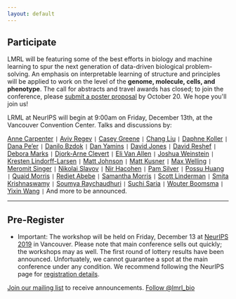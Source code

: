 ```yaml
---
layout: default
---
```


## Participate

LMRL will be featuring some of the best efforts in biology and machine learning to spur the next generation of data-driven biological problem-solving. An emphasis on interpretable learning of structure and principles will be applied to work on the level of the **genome, molecule, cells, and phenotype**. The call for abstracts and travel awards has closed; to join the conference, please  [submit a poster proposal](https://lmrl-bio.github.io/call) by October 20. We hope you'll join us!

LRML at NeurIPS will begin at 9:00am on Friday, December 13th, at the Vancouver Convention Center. Talks and discussions by:

[Anne Carpenter](https://personal.broadinstitute.org/anne/) `|`
[Aviv Regev](https://www.broadinstitute.org/regev-lab) `|`
[Casey Greene](http://www.greenelab.com/) `|`
[Chang Liu](https://liulab.com/ccl/) `|`
[Daphne Koller](https://ai.stanford.edu/users/koller/) `|`
[Dana Pe’er](https://www.mskcc.org/research/ski/labs/dana-pe-er) `|`
[Danilo Bzdok](https://danilobzdok.de/) `|`
[Dan Yamins](https://neuroailab.stanford.edu/) `|`
[David Jones](http://www0.cs.ucl.ac.uk/staff/D.Jones/) `|`
[David Reshef](http://web.mit.edu/dnreshef/www/) `|`
[Debora Marks](https://marks.hms.harvard.edu/) `|`
[Djork-Arne Clevert](https://www.bioinf.jku.at/people/clevert/) `|`
[Eli Van Allen](https://vanallenlab.dana-farber.org/) `|`
[Joshua Weinstein](https://wlab.bio/) `|`
[Kresten Lindorff-Larsen](https://www1.bio.ku.dk/english/research/bms/research/sbinlab/groups/kll/) `|`
[Matt Johnson](https://people.csail.mit.edu/mattjj/) `|`
[Matt Kusner](http://mkusner.github.io/) `|`
[Max Welling](https://staff.fnwi.uva.nl/m.welling/) `|`
[Meromit Singer](https://www.singerlab.website/) `|`
[Nikolai Slavov](https://coe.northeastern.edu/people/slavov-nikolai/) `|`
[Nir Hacohen](https://www.massgeneral.org/cancerresearch/research/researchlab.aspx?id=1644) `|`
[Pam Silver](https://silver.med.harvard.edu/) `|`
[Possu Huang](http://www.proteindesign.org/) `|`
[Quaid Morris](http://www.morrislab.ca/) `|`
[Rediet Abebe](https://www.cs.cornell.edu/~red/) `|`
[Samantha Morris](http://morrislab.wustl.edu/) `|`
[Scott Linderman](https://vanallenlab.dana-farber.org/) `|`
[Smita Krishnaswamy](https://www.krishnaswamylab.org/) `|`
[Soumya Raychaudhuri](https://immunogenomics.hms.harvard.edu/) `|`
[Suchi Saria](https://suchisaria.jhu.edu/) `|`
[Wouter Boomsma](https://di.ku.dk/) `|`
[Yixin Wang](http://www.stat.columbia.edu/~yixinwang/) `|` And more to be announced.


***

## Pre-Register

* Important:
 The workshop will be held on Friday, December 13 at [NeurIPS 2019](https://nips.cc/Conferences/2019/) in Vancouver. Please note that main conference sells out quickly; the workshops may as well. The first round of lottery results have been announced. Unfortuately, we cannot guarantee a spot at the main conference under any condition. We recommend following the NeurIPS page for [registration details](https://nips.cc/Register/view-registration).

<a href = "mailto: lmrl.neurips.2019@gmail.com">Join our mailing list</a> to receive announcements.
<a href="https://twitter.com/lmrl_bio?ref_src=twsrc%5Etfw" class="twitter-follow-button" data-size="large" data-show-count="false">Follow @lmrl_bio</a><script async src="https://platform.twitter.com/widgets.js" charset="utf-8"></script>

